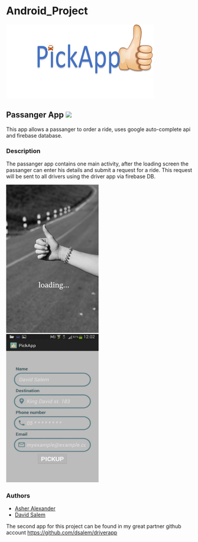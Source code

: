 # Android_Project
<img src="/images/pickApp.jpg" height="200" width="400" >

## Passanger App <img src="https://raw.githubusercontent.com/MartinHeinz/MartinHeinz/master/wave.gif" width="30px">

This app allows a passanger to order a ride,
uses google auto-complete api and firebase database.

### Description
The passanger app contains one main activity, after the loading screen the passanger can enter his details and submit a request for a ride.
This request will be sent to all drivers using the driver app via firebase DB.
<p>
  <img src="/images/loading.jpg" height="400" width="250" > <br>
  <img src="/images/order_ride.jpg" height="400" width="250" > <br>
</p>

### Authors
* [Asher Alexander](https://github.com/asher99)
* [David Salem](https://github.com/dsalem)

The second app for this project can be found in my great partner github account https://github.com/dsalem/driverapp
